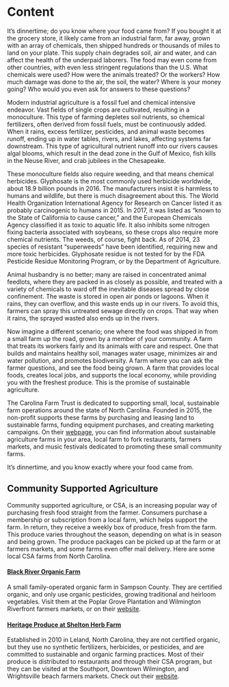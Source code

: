 # Content
It’s dinnertime; do you know where your food came from?  If you bought it at the grocery store, it likely came from an industrial farm, far away, grown with an array of chemicals, then shipped hundreds or thousands of miles to land on your plate.  This supply chain degrades soil, air and water, and can affect the health of the underpaid laborers.  The food may even come from other countries, with even less stringent regulations than the U.S. What chemicals were used? How were the animals treated? Or the workers? How much damage was done to the air, the soil, the water?   Where is your money going? Who would you even ask for answers to these questions?

Modern industrial agriculture is a fossil fuel and chemical intensive endeavor.  Vast fields of single crops are cultivated, resulting in a monoculture.  This type of farming depletes soil nutrients, so chemical fertilizers, often derived from fossil fuels, must be continuously added.  When it rains, excess fertilizer, pesticides, and animal waste becomes runoff, ending up in water tables, rivers, and lakes, affecting systems far downstream.  This type of agricultural nutrient runoff into our rivers causes algal blooms, which result in the dead zone in the Gulf of Mexico, fish kills in the Neuse River, and crab jubilees in the Chesapeake.

These monoculture fields also require weeding, and that means chemical herbicides.  Glyphosate is the most commonly used herbicide worldwide, about 18.9 billion pounds in 2016.  The manufacturers insist it is harmless to humans and wildlife, but there is much disagreement about this.  The World Health Organization International Agency for Research on Cancer listed it as probably carcinogenic to humans in 2015.  In 2017, it was listed as “known to the State of California to cause cancer,” and the European Chemicals Agency classified it as toxic to aquatic life.  It also inhibits some nitrogen fixing bacteria associated with soybeans, so these crops also require more chemical nutrients.  The weeds, of course, fight back.  As of 2014, 23 species of resistant “superweeds” have been identified, requiring new and more toxic herbicides. Glyphosate residue is not tested for by the FDA Pesticide Residue Monitoring Program, or by the Department of Agriculture.

Animal husbandry is no better; many are raised in concentrated animal feedlots, where they are packed in as closely as possible, and treated with a variety of chemicals to ward off the inevitable diseases spread by close confinement.  The waste is stored in open air ponds or lagoons.  When it rains, they can overflow, and this waste ends up in our rivers.  To avoid this, farmers can spray this untreated sewage directly on crops.  That way when it rains, the sprayed wasted also ends up in the rivers.

Now imagine a different scenario; one where the food was shipped in from a small farm up the road, grown by a member of your community.  A farm that treats its workers fairly and its animals with care and respect.  One that builds and maintains healthy soil, manages water usage, minimizes air and water pollution, and promotes biodiversity.  A farm where you can ask the farmer questions, and see the food being grown.  A farm that provides local foods, creates local jobs, and supports the local economy, while providing you with the freshest produce.  This is the promise of sustainable agriculture.  

The Carolina Farm Trust is dedicated to supporting small, local, sustainable farm operations around the state of North Carolina.  Founded in 2015, the non-profit  supports these farms by purchasing and leasing land to sustainable farms,  funding equipment purchases, and creating marketing campaigns.  On their [webpage](https://carolinafarmtrust.org), you can find information about sustainable agriculture farms in your area, local farm to fork restaurants, farmers markets, and music festivals dedicated to promoting these small community farms. 

It’s dinnertime, and you know exactly where your food came from.  


## Community Supported Agriculture
Community supported agriculture, or CSA, is an increasing popular way of purchasing fresh food straight from the farmer.  Consumers purchase a membership or subscription from a local farm, which helps support the farm.  In return, they receive a weekly box of produce, fresh from the farm.  This produce varies throughout the season, depending on what is in season and being grown.  The produce packages can be picked up at the farm or at farmers markets, and some farms even offer mail delivery.  Here are some local CSA farms from North Carolina.

#### [Black River Organic Farm](http://blackriverorganicfarm.com/)
A small family-operated organic farm in Sampson County.  They are certified organic, and only use organic pesticides, growing traditional and heirloom vegetables.  Visit them at the Poplar Grove Plantation and Wilmington Riverfront farmers markets, or on their [website](http://blackriverorganicfarm.com/).

#### [Heritage Produce at Shelton Herb Farm](https://www.localharvest.org/heritage-produce-at-shelton-herb-farm-M41901)
Established in 2010 in Leland, North Carolina, they are not certified organic, but they use no synthetic fertilizers, herbicides, or pesticides, and are committed to sustainable and organic farming practices.  Most of their produce is distributed to restaurants and through their CSA program, but they can be visited at the Southport, Downtown Wilmington, and Wrightsville beach farmers markets.  Check out their [website](https://www.localharvest.org/heritage-produce-at-shelton-herb-farm-M41901).


